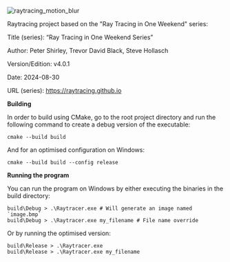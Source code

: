 
![raytracing_motion_blur](https://github.com/user-attachments/assets/4364f313-129c-4755-a01c-6174720c0e2f)

Raytracing project based on the "Ray Tracing in One Weekend" series:

Title (series): “Ray Tracing in One Weekend Series”

Author: Peter Shirley, Trevor David Black, Steve Hollasch

Version/Edition: v4.0.1

Date: 2024-08-30

URL (series): https://raytracing.github.io


**Building**

In order to build using CMake, go to the root project directory and run the following command to create a debug version of the executable:

```shell
cmake --build build
```

And for an optimised configuration on Windows:

```shell
cmake --build build --config release
```


**Running the program**

You can run the program on Windows by either executing the binaries in the build directory:

```shell
build\Debug > .\Raytracer.exe # Will generate an image named `image.bmp`
build\Debug > .\Raytracer.exe my_filename # File name override
```
Or by running the optimised version:

```shell
build\Release > .\Raytracer.exe
build\Release > .\Raytracer.exe my_filename
```
